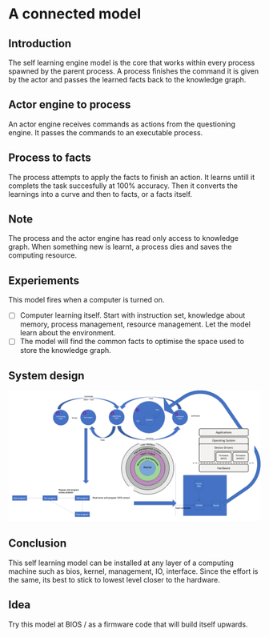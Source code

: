 # A connected model

## Introduction

The self learning engine model is the core that works within every process spawned by the parent process. A process finishes the command it is given by the actor and passes the learned facts back to the knowledge graph.

## Actor engine to process

An actor engine receives commands as actions from the questioning engine. It passes the commands to an executable process.

## Process to facts

The process attempts to apply the facts to finish an action. It learns untill it complets the task succesfully at 100% accuracy. Then it converts the learnings into a curve and then to facts, or a facts itself.

## Note

The process and the actor engine has read only access to knowledge graph. When something new is learnt, a process dies and saves the computing resource.

## Experiements

This model fires when a computer is turned on. 

- [ ] Computer learning itself. Start with instruction set, knowledge about memory, process management, resource management. Let the model learn about the environment.
- [ ] The model will find the common facts to optimise the space used to store the knowledge graph.

## System design

![](https://github.com/imvetri/artificial-intelligence/blob/master/A.connected.model.png)

## Conclusion

This self learning model can be installed at any layer of a computing machine such as bios, kernel, management, IO, interface. Since the effort is the same, its best to stick to lowest level closer to the hardware.

## Idea

Try this model at BIOS / as a firmware code that will build itself upwards. 
